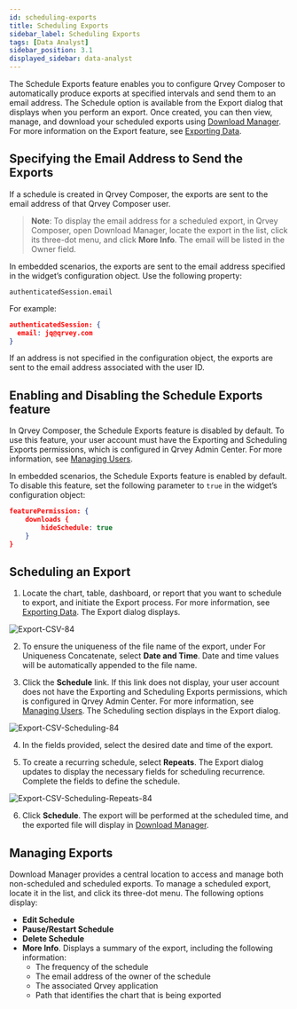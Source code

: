 ```yaml
---
id: scheduling-exports
title: Scheduling Exports  
sidebar_label: Scheduling Exports 
tags: [Data Analyst]
sidebar_position: 3.1
displayed_sidebar: data-analyst
---
```


<div style={{textAlign: "justify"}}>

The Schedule Exports feature enables you to configure Qrvey Composer to automatically produce exports at specified intervals and send them to an email address. The Schedule option is available from the Export dialog that displays when you perform an export. Once created, you can then view, manage, and download your scheduled exports using [Download Manager](./download-manager.md). For more information on the Export feature, see [Exporting Data](./05-Working%20with%20Data/Datasets/03-Analyze/exporting.md).


## Specifying the Email Address to Send the Exports
If a schedule is created in Qrvey Composer, the exports are sent to the email address of that Qrvey Composer user. 

>**Note**: To display the email address for a scheduled export, in Qrvey Composer, open Download Manager, locate the export in the list, click its three-dot menu, and click **More Info**. The email will be listed in the Owner field. 

In embedded scenarios, the exports are sent to the email address specified in the widget’s configuration object. Use the following property:

`authenticatedSession.email`

For example:

```json
authenticatedSession: {
  email: jq@qrvey.com
}
```

If an address is not specified in the configuration object, the exports are sent to the email address associated with the user ID. 

## Enabling and Disabling the Schedule Exports feature
In Qrvey Composer, the Schedule Exports feature is disabled by default. To use this feature, your user account must have the Exporting and Scheduling Exports permissions, which is configured in Qrvey Admin Center. For more information, see [Managing Users](../admin/managing-users.md).

In embedded scenarios, the Schedule Exports feature is enabled by default. To disable this feature, set the following parameter to `true` in the widget’s configuration object:

```json
featurePermission: {
    downloads {
        hideSchedule: true
    }
}
```

## Scheduling an Export
1. Locate the chart, table, dashboard, or report that you want to schedule to export, and initiate the Export process. For more information, see  [Exporting Data](./05-Working%20with%20Data/Datasets/03-Analyze/exporting.md). The Export dialog displays. 

  ![Export-CSV-84](https://s3.amazonaws.com/cdn.qrvey.com/documentation_assets/partner-portal/bulk_uploads/version_84/Export-CSV-84.png)

2. To ensure the uniqueness of the file name of the export, under For Uniqueness Concatenate, select **Date and Time**. Date and time values will be automatically appended to the file name. 

3. Click the **Schedule** link. If this link does not display, your user account does not have the Exporting and Scheduling Exports permissions, which is configured in Qrvey Admin Center. For more information, see [Managing Users](../admin/managing-users.md). The Scheduling section displays in the Export dialog. 

  ![Export-CSV-Scheduling-84](https://s3.amazonaws.com/cdn.qrvey.com/documentation_assets/partner-portal/bulk_uploads/version_84/Export-CSV-Scheduling-84.png)

4. In the fields provided, select the desired date and time of the export. 

5. To create a recurring schedule, select **Repeats**. The Export dialog updates to display the necessary fields for scheduling recurrence. Complete the fields to define the schedule. 

  ![Export-CSV-Scheduling-Repeats-84](https://s3.amazonaws.com/cdn.qrvey.com/documentation_assets/partner-portal/bulk_uploads/version_84/Export-CSV-Scheduling-Repeats-84.png)

6. Click **Schedule**. The export will be performed at the scheduled time, and the exported file will display in [Download Manager](./download-manager.md). 

## Managing Exports
Download Manager provides a central location to access and manage both non-scheduled and scheduled exports. To manage a scheduled export, locate it in the list, and click its three-dot menu. The following options display: 
* **Edit Schedule**
* **Pause/Restart Schedule**
* **Delete Schedule**
* **More Info**. Displays a summary of the export, including the following information:
   * The frequency of the schedule
   * The email address of the owner of the schedule
   * The associated Qrvey application 
   * Path that identifies the chart that is being exported

</div>